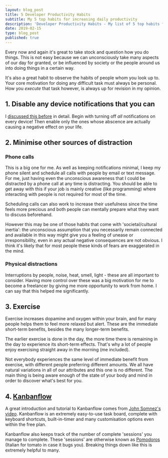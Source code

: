 ```yaml
---
layout: blog_post
title: 5 Developer Productivity Habits
subtitle: My 5 top habits for increasing daily productivity
description: 'Developer Productivity Habits - My list of 5 top habits for increasing daily productivity - how to think, learn and do faster'
date: 2019-02-15
type: blog_post
published: true
---
```


Every now and again it's great to take stock and question how you do things. This is not easy because we can unconsciously take many aspects of our day for granted, or be influenced by society or the people around us into doing things in a certain way.

It's also a great habit to observe the habits of people whom you look up to. Your core motivation for doing any difficult task must always be personal. How you *execute* that task however, is always up for revision in my opinion.

## 1. Disable any device notifications that you can
I [discussed this before](https://rsmith.io/blog/why-app-notifications-are-bad/) in detail. Begin with turning off *all* notifications on every device! Then enable only the ones whose abscence are actually causing a negative effect on your life.

## 2. Minimise other sources of distraction
### Phone calls
This is a big one for me. As well as keeping notifications minimal, I keep my phone silent and schedule all calls with people by email or text message. For me, just having even the unconscious awareness that I could be distracted by a phone call at any time is distracting. You should be able to get away with this if your job is mainly creative (like programming) where interacting with people is not required for most of the time.

Scheduling calls can also work to increase their usefulness since the time feels more precious and both people can mentally prepare what they want to discuss beforehand.

However this may be one of those habits that come with 'societal/cultural inertia': the unconscious assumption that you necessarily remain connected and available in this way might give you a feeling of unease or irresponsibility, even in any actual negative consequences are not obvious. I think it's likely that for most people these kinds of fears are exaggerated in the mind.

### Physical distractions
Interruptions by people, noise, heat, smell, light - these are all important to consider. Having more control over these was a big motivation for me to become a freelancer by giving me more opportunity to work from home. I can say that this helped me significantly.

## 3. Exercise
Exercise increases dopamine and oxygen within your brain, and for many people helps them to feel more relaxed but alert. These are the immediate short-term benefits, besides the many longer-term benefits. 

The earlier exercise is done in the day, the more time there is remaining in the day to experience its short-term effects. That's why a lot of people enjoy exercising straight away in the morning (me included).

Not everybody experiences the same level of immediate benefit from exercise, with different people preferring different amounts. We all have natural variations in all of our attributes and this one is no different. The main thing is being aware enough of the state of your body and mind in order to discover what's best for you.

## 4. [Kanbanflow](https://kanbanflow.com/)
A great introduction and tutorial to Kanbanflow comes from [John Somnez&#39;s video](https://www.youtube.com/watch?v=W9k0OhJkjQ0). Kanbanflow is an extremely easy-to-use task board, complete with keyboard shortcuts, built-in-timer and many customisation options even within the free plan.

 Kanbanflow also keeps track of the number of complete 'sessions' you manage to complete. These 'sessions' are otherwise known as [Pomodoros](https://francescocirillo.com/pages/pomodoro-technique) (Italian for tomato in case it bugs you). Breaking things down like this is extremely helpful to many.

